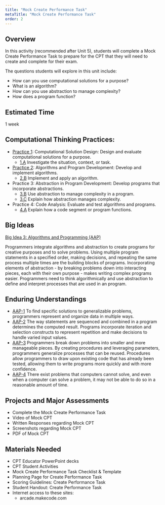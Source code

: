 ```yaml
---
title: "Mock Create Performance Task"
metaTitle: "Mock Create Performance Task"
order: 2
---
```


## Overview

In this activity (recommended after Unit 5), students will complete a Mock Create Performance Task to prepare for the CPT that they will need to create and complete for their exam.

The questions students will explore in this unit include:

* How can you use computational solutions for a purpose?
* What is an algorithm?
* How can you use abstraction to manage complexity?
* How does a program function?

## Estimated Time

1 week

## Computational Thinking Practices: 

* [Practice 1](): Computational Solution Design: Design and evaluate computational solutions for a purpose.
    * [1.A]() Investigate the situation, context, or task.
* [Practice 2](): Algorithms and Program Development: Develop and implement algorithms. 
    * [2.B]() Implement and apply an algorithm.
* Practice 3: Abstraction in Program Development: Develop programs that incorporate abstractions.
    * [3.B]() Use abstraction to manage complexity in a program.
    * [3.C]() Explain how abstraction manages complexity.
* Practice 4: Code Analysis: Evaluate and test algorithms and programs.
    * [4.A]() Explain how a code segment or program functions.

## Big Ideas 

[Big Idea 3: Algorithms and Programming (AAP)]()

Programmers integrate algorithms and abstraction to create programs for creative purposes and to solve problems. Using multiple program statements in a specified order, making decisions, and repeating the same process multiple times are the building blocks of programs. Incorporating elements of abstraction - by breaking problems down into interacting pieces, each with their own purpose - makes writing complex programs easier. Programmers need to think algorithmically and use abstraction to define and interpret processes that are used in an program.

## Enduring Understandings

* [AAP-1]() To find specific solutions to generalizable problems, programmers represent and organize data in multiple ways.
* [AAP-2]() The way statements are sequenced and combined in a program determines the computed result. Programs incorporate iteration and selection constructs to represent repetition and make decisions to handle varied input values.
* [AAP-3]() Programmers break down problems into smaller and more manageable pieces. By creating procedures and leveraging parameters, programmers generalize processes that can be reused. Procedures allow programmers to draw upon existing code that has already been tested, allowing them to write programs more quickly and with more confidence.
* [AAP-4]() There exist problems that computers cannot solve, and even when a computer can solve a problem, it may not be able to do so in a reasonable amount of time.

## Projects and Major Assessments

* Complete the Mock Create Performance Task
* Video of Mock CPT
* Written Responses regarding Mock CPT
* Screenshots regarding Mock CPT
* PDF of Mock CPT

## Materials Needed

* CPT Educator PowerPoint decks
* CPT Student Activities
* Mock Create Performance Task Checklist & Template
* Planning Page for Create Performance Task
* Scoring Guidelines: Create Performance Task
* Student Handout: Create Performance Task
* Internet access to these sites:
    * arcade.makecode.com
